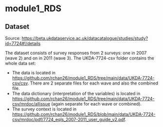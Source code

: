 # module1_RDS

## Dataset 

Source: https://beta.ukdataservice.ac.uk/datacatalogue/studies/study?id=7724#!/details

The dataset consists of survey responses from 2 surveys: one in 2007 (wave 2) and on in 2011 (wave 3). The UKDA-7724-csv folder contains the whole data set:
 - The data is located in https://github.com/rchan26/module1_RDS/tree/main/data/UKDA-7724-csv/csv. There are 2 separate files for each wave and also the combined file.
 - The data dictionary (interpretation of the variables) is located in https://github.com/rchan26/module1_RDS/tree/main/data/UKDA-7724-csv/mrdoc/allissue (again separate for each wave or combined). 
 - The survey context is located in https://github.com/rchan26/module1_RDS/blob/main/data/UKDA-7724-csv/mrdoc/pdf/7724_eqls_2007-2011_user_guide_v2.pdf. 
